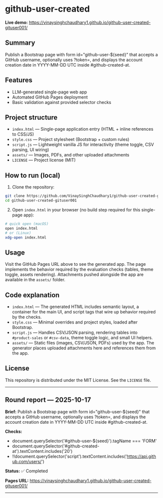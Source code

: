 # github-user-created

**Live demo:** https://vinaysinghchaudhary1.github.io/github-user-created-gituser001/

## Summary

Publish a Bootstrap page with form id="github-user-${seed}" that accepts a GitHub username, optionally uses ?token=, and displays the account creation date in YYYY-MM-DD UTC inside #github-created-at.

## Features

- LLM-generated single-page web app
- Automated GitHub Pages deployment
- Basic validation against provided selector checks

## Project structure

* `index.html` — Single-page application entry (HTML + inline references to CSS/JS)
* `style.css` — Project stylesheet (Bootstrap + custom rules)
* `script.js` — Lightweight vanilla JS for interactivity (theme toggle, CSV parsing, UI wiring)
* `assets/` — Images, PDFs, and other uploaded attachments
* `LICENSE` — Project license (MIT)

## How to run (local)

1. Clone the repository:

```bash
git clone https://github.com/VinaySinghChaudhary1/github-user-created-gituser001.git
cd github-user-created-gituser001
```

2. Open `index.html` in your browser (no build step required for this single-page app):

```bash
# quick open (macOS)
open index.html
# or (Linux)
xdg-open index.html
```

## Usage

Visit the GitHub Pages URL above to see the generated app. The page implements the behavior required by the evaluation checks (tables, theme toggle, assets rendering). Attachments pushed alongside the app are available in the `assets/` folder.

## Code explanation

- `index.html` — The generated HTML includes semantic layout, a container for the main UI, and script tags that wire up behavior required by the checks.
- `style.css` — Minimal overrides and project styles, loaded after Bootstrap.
- `script.js` — Handles CSV/JSON parsing, rendering tables into `#product-sales` or `#csv-data`, theme toggle logic, and small UI helpers.
- `assets/` — Static files (images, CSV/JSON, PDFs) used by the app. The generator places uploaded attachments here and references them from the app.

## License

This repository is distributed under the MIT License. See the `LICENSE` file.

---

## Round report — 2025-10-17

**Brief:** Publish a Bootstrap page with form id="github-user-${seed}" that accepts a GitHub username, optionally uses ?token=, and displays the account creation date in YYYY-MM-DD UTC inside #github-created-at.

**Checks:**
- document.querySelector('#github-user-${seed}').tagName === 'FORM'
- document.querySelector('#github-created-at').textContent.includes('20')
- !!document.querySelector('script').textContent.includes('https://api.github.com/users/')

**Status:** ✅ Completed

**Pages URL:** https://vinaysinghchaudhary1.github.io/github-user-created-gituser001/

---
